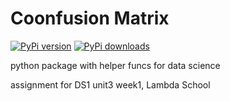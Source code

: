 # Coonfusion Matrix

[![PyPi version](https://test.pypip.in/v/lambdata-quinndougherty/badge.png)](https://crate.io/packages/lambdata-quinndougherty/)
[![PyPi downloads](https://test.pypip.in/d/lambdata-quinndougherty/badge.png)](https://crate.io/packages/lambdata-quinndougherty/)


python package with helper funcs for data science

assignment for DS1 unit3 week1, Lambda School
